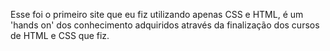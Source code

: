 Esse foi o primeiro site que eu fiz utilizando apenas CSS e HTML, é um 'hands on' dos conhecimento adquiridos através da finalização dos cursos de HTML e CSS que fiz.